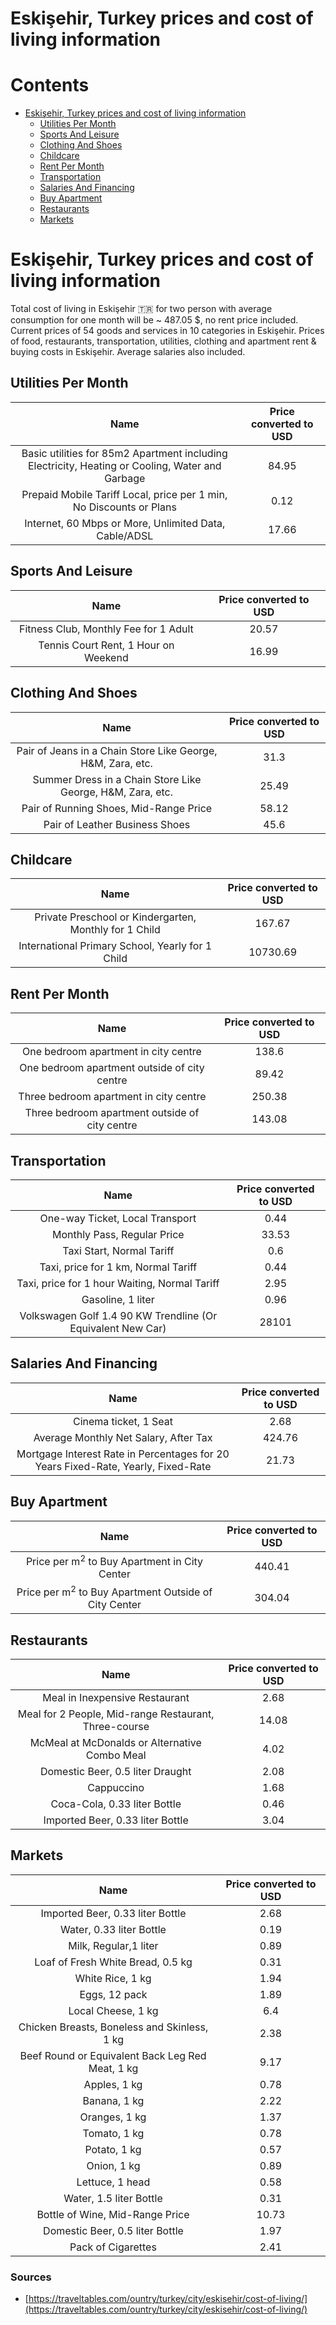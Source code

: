 
Eskişehir, Turkey prices and cost of living information
=======================================================

Contents
========

* [Eskişehir, Turkey prices and cost of living information](#eskiehir-turkey-prices-and-cost-of-living-information)
	* [Utilities Per Month](#utilities-per-month)
	* [Sports And Leisure](#sports-and-leisure)
	* [Clothing And Shoes](#clothing-and-shoes)
	* [Childcare](#childcare)
	* [Rent Per Month](#rent-per-month)
	* [Transportation](#transportation)
	* [Salaries And Financing](#salaries-and-financing)
	* [Buy Apartment](#buy-apartment)
	* [Restaurants](#restaurants)
	* [Markets](#markets)

# Eskişehir, Turkey prices and cost of living information


Total cost of living in Eskişehir 🇹🇷 for two person with average consumption for one month will be ~ 487.05 $, no rent 
price included. Current prices of 54 goods and services in 10 categories  in Eskişehir. Prices of food, restaurants, 
transportation, utilities, clothing and apartment rent & buying costs in Eskişehir. Average salaries also included.
## Utilities Per Month
  

|Name|Price converted to USD|
| :---: | :---: |
|Basic utilities for 85m2 Apartment including Electricity, Heating or Cooling, Water and Garbage|84.95|
|Prepaid Mobile Tariff Local, price per 1 min, No Discounts or Plans|0.12|
|Internet, 60 Mbps or More, Unlimited Data, Cable/ADSL|17.66|
  

## Sports And Leisure
  

|Name|Price converted to USD|
| :---: | :---: |
|Fitness Club, Monthly Fee for 1 Adult|20.57|
|Tennis Court Rent, 1 Hour on Weekend|16.99|
  

## Clothing And Shoes
  

|Name|Price converted to USD|
| :---: | :---: |
|Pair of Jeans in a Chain Store Like George, H&M, Zara, etc.|31.3|
|Summer Dress in a Chain Store Like George, H&M, Zara, etc.|25.49|
|Pair of Running Shoes, Mid-Range Price|58.12|
|Pair of Leather Business Shoes|45.6|
  

## Childcare
  

|Name|Price converted to USD|
| :---: | :---: |
|Private Preschool or Kindergarten, Monthly for 1 Child|167.67|
|International Primary School, Yearly for 1 Child|10730.69|
  

## Rent Per Month
  

|Name|Price converted to USD|
| :---: | :---: |
|One bedroom apartment in city centre|138.6|
|One bedroom apartment outside of city centre|89.42|
|Three bedroom apartment in city centre|250.38|
|Three bedroom apartment outside of city centre|143.08|
  

## Transportation
  

|Name|Price converted to USD|
| :---: | :---: |
|One-way Ticket, Local Transport|0.44|
|Monthly Pass, Regular Price|33.53|
|Taxi Start, Normal Tariff|0.6|
|Taxi, price for 1 km, Normal Tariff|0.44|
|Taxi, price for 1 hour Waiting, Normal Tariff|2.95|
|Gasoline, 1 liter|0.96|
|Volkswagen Golf 1.4 90 KW Trendline (Or Equivalent New Car)|28101|
  

## Salaries And Financing
  

|Name|Price converted to USD|
| :---: | :---: |
|Cinema ticket, 1 Seat|2.68|
|Average Monthly Net Salary, After Tax|424.76|
|Mortgage Interest Rate in Percentages for 20 Years Fixed-Rate, Yearly, Fixed-Rate|21.73|
  

## Buy Apartment
  

|Name|Price converted to USD|
| :---: | :---: |
|Price per m<sup>2</sup> to Buy Apartment in City Center|440.41|
|Price per m<sup>2</sup> to Buy Apartment Outside of City Center|304.04|
  

## Restaurants
  

|Name|Price converted to USD|
| :---: | :---: |
|Meal in Inexpensive Restaurant|2.68|
|Meal for 2 People, Mid-range Restaurant, Three-course|14.08|
|McMeal at McDonalds or Alternative Combo Meal|4.02|
|Domestic Beer, 0.5 liter Draught|2.08|
|Cappuccino|1.68|
|Coca-Cola, 0.33 liter Bottle|0.46|
|Imported Beer, 0.33 liter Bottle|3.04|
  

## Markets
  

|Name|Price converted to USD|
| :---: | :---: |
|Imported Beer, 0.33 liter Bottle|2.68|
|Water, 0.33 liter Bottle|0.19|
|Milk, Regular,1 liter|0.89|
|Loaf of Fresh White Bread, 0.5 kg|0.31|
|White Rice, 1 kg|1.94|
|Eggs, 12 pack|1.89|
|Local Cheese, 1 kg|6.4|
|Chicken Breasts, Boneless and Skinless, 1 kg|2.38|
|Beef Round or Equivalent Back Leg Red Meat, 1 kg |9.17|
|Apples, 1 kg|0.78|
|Banana, 1 kg|2.22|
|Oranges, 1 kg|1.37|
|Tomato, 1 kg|0.78|
|Potato, 1 kg|0.57|
|Onion, 1 kg|0.89|
|Lettuce, 1 head|0.58|
|Water, 1.5 liter Bottle|0.31|
|Bottle of Wine, Mid-Range Price|10.73|
|Domestic Beer, 0.5 liter Bottle|1.97|
|Pack of Cigarettes|2.41|
  

### Sources

- [https://traveltables.com/ountry/turkey/city/eskisehir/cost-of-living/](https://traveltables.com/ountry/turkey/city/eskisehir/cost-of-living/)
